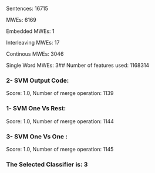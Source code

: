 Sentences: 16715

MWEs: 6169

Embedded MWEs: 1

Interleaving MWEs: 17

Continous MWEs: 3046

Single Word MWEs: 3## Number of features used: 1168314

### 2- SVM Output Code: 
Score: 1.0, Number of merge operation: 1139
### 1- SVM One Vs Rest: 
Score: 1.0, Number of merge operation: 1144
### 3- SVM One Vs One : 
Score: 1.0, Number of merge operation: 1145
### The Selected Classifier is: 3
